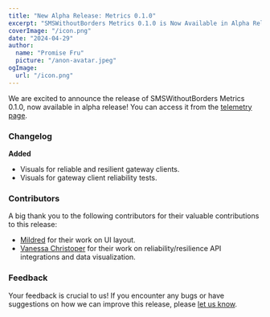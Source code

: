 ```yaml
---
title: "New Alpha Release: Metrics 0.1.0"
excerpt: "SMSWithoutBorders Metrics 0.1.0 is Now Available in Alpha Release!"
coverImage: "/icon.png"
date: "2024-04-29"
author:
  name: "Promise Fru"
  picture: "/anon-avatar.jpeg"
ogImage:
  url: "/icon.png"
---
```


We are excited to announce the release of SMSWithoutBorders Metrics 0.1.0, now available in alpha release! You can access it from the [telemetry page](https://telemetry.smswithoutborders.com).

### **Changelog**

**Added**

- Visuals for reliable and resilient gateway clients.
- Visuals for gateway client reliability tests.

### **Contributors**

A big thank you to the following contributors for their valuable contributions to this release:

- [Mildred](https://github.com/mildrette) for their work on UI layout.
- [Vanessa Christoper](https://github.com/Vanessa-Kris) for their work on reliability/resilience API integrations and data visualization.

### **Feedback**

Your feedback is crucial to us! If you encounter any bugs or have suggestions on how we can improve this release, please [let us know](mailto:support@smswithoutborders.com).
